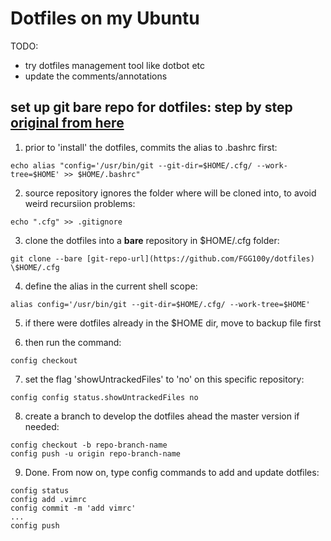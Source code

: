 # Dotfiles on my Ubuntu
TODO:
  - try dotfiles management tool like dotbot etc
  - update the comments/annotations

## set up git bare repo for dotfiles: step by step [original from here](https://www.atlassian.com/git/tutorials/dotfiles)
1. prior to 'install' the dotfiles, commits the alias to .bashrc first:
 ```shell
echo alias "config='/usr/bin/git --git-dir=$HOME/.cfg/ --work-tree=$HOME' >> $HOME/.bashrc"
```
2. source repository ignores the folder where will be cloned into, to avoid
   weird recursiion problems:
```shell
echo ".cfg" >> .gitignore
```
3. clone the dotfiles into a **bare** repository in \$HOME/.cfg folder:
```shell
git clone --bare [git-repo-url](https://github.com/FGG100y/dotfiles) \$HOME/.cfg
```
4. define the alias in the current shell scope:
```shell
alias config='/usr/bin/git --git-dir=$HOME/.cfg/ --work-tree=$HOME'
```
5. if there were dotfiles already in the \$HOME dir, move to backup file first

6. then run the command:
```shell
config checkout
```
7. set the flag 'showUntrackedFiles' to 'no' on this specific repository:
```shell
config config status.showUntrackedFiles no
```
8. create a branch to develop the dotfiles ahead the master version if needed:
```shell
config checkout -b repo-branch-name
config push -u origin repo-branch-name
```
9. Done. From now on, type config commands to add and update dotfiles:
```shell
config status
config add .vimrc
config commit -m 'add vimrc'
...
config push
```
